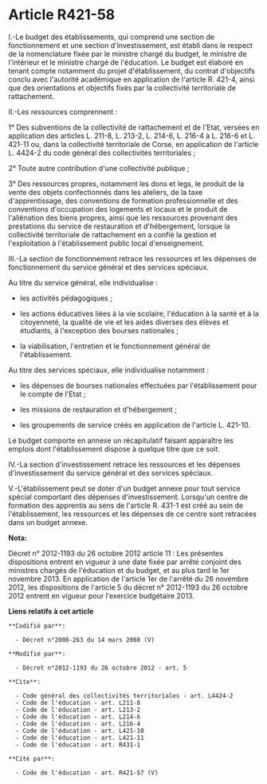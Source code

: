 # Article R421-58

I.-Le budget des établissements, qui comprend une section de fonctionnement et une section d'investissement, est établi dans
le respect de la nomenclature fixée par le ministre chargé du budget, le ministre de l'intérieur et le ministre chargé de
l'éducation. Le budget est élaboré en tenant compte notamment du projet d'établissement, du contrat d'objectifs conclu avec
l'autorité académique en application de l'article R. 421-4, ainsi que des orientations et objectifs fixés par la collectivité
territoriale de rattachement. 

II.-Les ressources comprennent : 

1° Des subventions de la collectivité de rattachement et de l'Etat, versées en application des articles L. 211-8, L. 213-2,
L. 214-6, L. 216-4 à L. 216-6 et L. 421-11 ou, dans la collectivité territoriale de Corse, en application de l'article L.
4424-2 du code général des collectivités territoriales ; 

2° Toute autre contribution d'une collectivité publique ; 

3° Des ressources propres, notamment les dons et legs, le produit de la vente des objets confectionnés dans les ateliers, de
la taxe d'apprentissage, des conventions de formation professionnelle et des conventions d'occupation des logements et locaux
et le produit de l'aliénation des biens propres, ainsi que les ressources provenant des prestations du service de
restauration et d'hébergement, lorsque la collectivité territoriale de rattachement en a confié la gestion et l'exploitation
à l'établissement public local d'enseignement. 

III.-La section de fonctionnement retrace les ressources et les dépenses de fonctionnement du service général et des services
spéciaux. 

Au titre du service général, elle individualise :

- les activités pédagogiques ;

- les actions éducatives liées à la vie scolaire, l'éducation à la santé et à la citoyenneté, la qualité de vie et les aides
diverses des élèves et étudiants, à l'exception des bourses nationales ;

- la viabilisation, l'entretien et le fonctionnement général de l'établissement. 

Au titre des services spéciaux, elle individualise notamment :

- les dépenses de bourses nationales effectuées par l'établissement pour le compte de l'Etat ;

- les missions de restauration et d'hébergement ;

- les groupements de service créés en application de l'article L. 421-10. 

Le budget comporte en annexe un récapitulatif faisant apparaître les emplois dont l'établissement dispose à quelque titre que
ce soit. 

IV.-La section d'investissement retrace les ressources et les dépenses d'investissement du service général et des services
spéciaux. 

V.-L'établissement peut se doter d'un budget annexe pour tout service spécial comportant des dépenses d'investissement.
Lorsqu'un centre de formation des apprentis au sens de l'article R. 431-1 est créé au sein de l'établissement, les ressources
et les dépenses de ce centre sont retracées dans un budget annexe.

**Nota:**

Décret n° 2012-1193 du 26 octobre 2012 article 11 : Les présentes dispositions entrent en vigueur à une date fixée par arrêté
conjoint des ministres chargés de l'éducation et du budget, et au plus tard le 1er novembre 2013. En application de l'article
1er de l'arrêté du 26 novembre 2012, les dispositions de l'article 5 du décret n° 2012-1193 du 26 octobre 2012 entrent en
vigueur pour l'exercice budgétaire 2013.

**Liens relatifs à cet article**

	**Codifié par**:

	  - Décret n°2008-263 du 14 mars 2008 (V)

	**Modifié par**:

	  - Décret n°2012-1193 du 26 octobre 2012 - art. 5

	**Cite**:

	  - Code général des collectivités territoriales - art. L4424-2
	  - Code de l'éducation - art. L211-8
	  - Code de l'éducation - art. L213-2
	  - Code de l'éducation - art. L214-6
	  - Code de l'éducation - art. L216-4
	  - Code de l'éducation - art. L421-10
	  - Code de l'éducation - art. L421-11
	  - Code de l'éducation - art. R431-1

	**Cité par**:

	  - Code de l'éducation - art. R421-57 (V)
